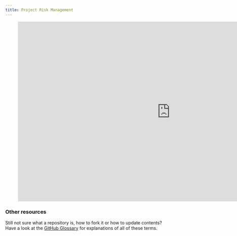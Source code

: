 ```yaml
---
title: Project Risk Management
---
```



<figure class="video_container">
<iframe src="https://docs.google.com/presentation/d/e/2PACX-1vR9oIiF8wDHFkcjk9s2dHolgq31KCPdIYrYyvZ78SFXaDwhOQDfVts0GOTU4yvy7mmspZdi39L_GUnm/embed?start=false&loop=false&delayms=10000" frameborder="0" width="960" height="569" allowfullscreen="true" mozallowfullscreen="true" webkitallowfullscreen="true"></iframe>
</figure>


### Other resources

Still not sure what a repository is, how to fork it or how to update contents?  Have a look at the <a href="https://help.github.com/articles/github-glossary" target="blank">GitHub Glossary</a> for explanations of all of these terms. 



